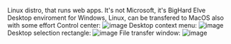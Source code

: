 Linux distro, that runs web apps.
It's not Microsoft, it's BigHard 
Elve Desktop enviroment for Windows, Linux, can be transfered to MacOS also with some effort
Control center:
![image](https://github.com/user-attachments/assets/09bc74ed-b4af-4cf3-abcd-929e6b852991)
Desktop context menu:
![image](https://github.com/user-attachments/assets/3bc31cf6-aebb-4436-823f-96613807c1bf)
Desktop selection rectangle:
![image](https://github.com/user-attachments/assets/8f30f32a-460a-41b7-9875-ef83c41192f9)
File transfer window:
![image](https://github.com/user-attachments/assets/f92b7268-8bae-445c-a989-61017b5e0e74)
